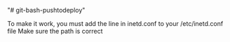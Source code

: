 "# git-bash-pushtodeploy" 

To make it work, you must add the line in inetd.conf to your /etc/inetd.conf file
Make sure the path is correct